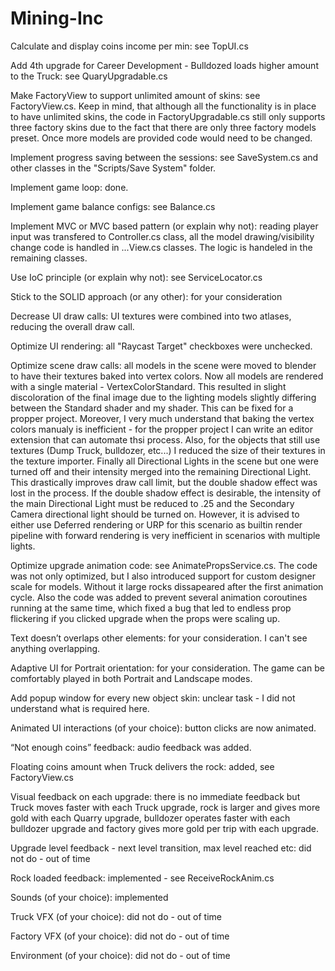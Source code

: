 # Mining-Inc

Calculate and display coins income per min:
see TopUI.cs

Add 4th upgrade for Career Development - Bulldozed loads higher amount to the Truck:
see QuaryUpgradable.cs

Make FactoryView to support unlimited amount of skins:
see FactoryView.cs. Keep in mind, that although all the functionality is in place to have unlimited skins, the code in FactoryUpgradable.cs still only supports three factory skins due to the fact that there are only three factory models preset. Once more models are provided code would need to be changed.

Implement progress saving between the sessions:
see SaveSystem.cs and other classes in the "Scripts/Save System" folder.

Implement game loop:
done.

Implement game balance configs:
see Balance.cs

Implement MVC or MVC based pattern (or explain why not):
reading player input was transfered to Controller.cs class, all the model drawing/visibility change code is handled in ...View.cs classes. The logic is handeled in the remaining classes.

Use IoC principle (or explain why not):
see ServiceLocator.cs

Stick to the SOLID approach (or any other):
for your consideration

Decrease UI draw calls:
UI textures were combined into two atlases, reducing the overall draw call.

Optimize UI rendering:
all "Raycast Target" checkboxes were unchecked.

Optimize scene draw calls:
all models in the scene were moved to blender to have their textures baked into vertex colors. Now all models are rendered with a single material - VertexColorStandard. This resulted in slight discoloration of the final image due to the lighting models slightly differing between the Standard shader and my shader. This can be fixed for a propper project.
Moreover, I very much understand that baking the vertex colors manualy is inefficient - for the propper project I can write an editor extension that can automate thsi process.
Also, for the objects that still use textures (Dump Truck, bulldozer, etc...) I reduced the size of their textures in the texture importer.
Finally all Directional Lights in the scene but one were turned off and their intensity merged into the remaining Directional Light. This drastically improves draw call limit, but the double shadow effect was lost in the process. If the double shadow effect is desirable, the intensity of the main Directional Light must be reduced to .25 and the Secondary Camera directional light should be turned on. However, it is advised to either use Deferred rendering or URP for this scenario as builtin render pipeline with forward rendering is very inefficient in scenarios with multiple lights.

Optimize upgrade animation code:
see AnimatePropsService.cs. The code was not only optimized, but I also introduced support for custom designer scale for models. Without it large rocks dissapeared after the first animation cycle. Also the code was added to prevent several animation coroutines running at the same time, which fixed a bug that led to endless prop flickering if you clicked upgrade when the props were scaling up.

Text doesn’t overlaps other elements:
for your consideration. I can't see anything overlapping.

Adaptive UI for Portrait orientation:
for your consideration. The game can be comfortably played in both Portrait and Landscape modes.

Add popup window for every new object skin:
unclear task - I did not understand what is required here.

Animated UI interactions (of your choice):
button clicks are now animated.

“Not enough coins” feedback:
audio feedback was added.

Floating coins amount when Truck delivers the rock:
added, see FactoryView.cs

Visual feedback on each upgrade:
there is no immediate feedback but Truck moves faster with each Truck upgrade, rock is larger and gives more gold with each Quarry upgrade, bulldozer operates faster with each bulldozer upgrade and factory gives more gold per trip with each upgrade.

Upgrade level feedback - next level transition, max level reached etc:
did not do - out of time

Rock loaded feedback:
implemented - see ReceiveRockAnim.cs

Sounds (of your choice):
implemented

Truck VFX (of your choice):
did not do - out of time

Factory VFX (of your choice):
did not do - out of time

Environment (of your choice):
did not do - out of time
